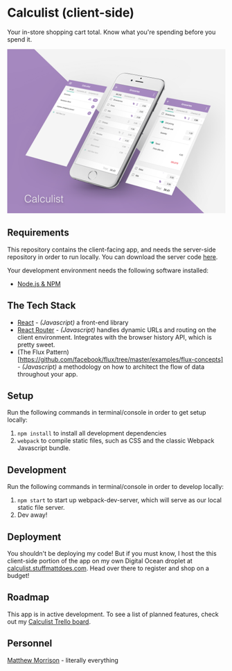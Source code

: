 # Calculist (client-side) #
Your in-store shopping cart total. Know what you're spending before you spend it.

![alt tag](Mockup.png)

## Requirements ##
This repository contains the client-facing app, and needs the server-side repository in order to run locally. You can download the server code [here](https://github.com/stuffmattdoes/react-calculist-server).

Your development environment needs the following software installed:

* [Node.js & NPM](https://nodejs.org/en/)

## The Tech Stack ##
* [React](https://facebook.github.io/react/) - *(Javascript)* a front-end library 
* [React Router](https://github.com/ReactTraining/react-router) - *(Javascript)* handles dynamic URLs and routing on the client environment. Integrates with the browser history API, which is pretty sweet.
* (The Flux Pattern)[https://github.com/facebook/flux/tree/master/examples/flux-concepts] - *(Javascript)* a methodology on how to architect the flow of data throughout your app.

## Setup ##
Run the following commands in terminal/console in order to get setup locally:

1. `npm install` to install all development dependencies
2. `webpack` to compile static files, such as CSS and the classic Webpack Javascript bundle.

## Development ##
Run the following commands in terminal/console in order to develop locally:

1. `npm start` to start up webpack-dev-server, which will serve as our local static file server.
2. Dev away!

## Deployment ##
You shouldn't be deploying my code! But if you must know, I host the this client-side portion of the app on my own Digital Ocean droplet at [calculist.stuffmattdoes.com](https://calculist.stuffmattdoes.com). Head over there to register and shop on a budget!

## Roadmap ##
This app is in active development. To see a list of planned features, check out my [Calculist Trello board](https://trello.com/b/ZQUkXrIX/calculist).

## Personnel ##
[Matthew Morrison](m.james.morrison00@gmail.com) - literally everything